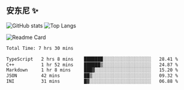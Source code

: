 
## 安东尼 ✨



![GitHub stats](https://cmx-github-readme-stats.vercel.app/api?username=NgxuAnGMH&show_icons=true&theme=darcula&hide_border=true&locale=cn&hide_title=true) ![Top Langs](https://cmx-github-readme-stats.vercel.app/api/top-langs/?username=NgxuAnGMH&show_icons=true&theme=darcula&hide_border=true&layout=compact) 

![Readme Card](https://cmx-github-readme-stats.vercel.app/api/pin/?username=NgxuAnGMH&repo=miniSpring&show_icons=true&theme=darcula&hide_border=true&hide_title=true) 





<!--START_SECTION:waka-->

```txt
Total Time: 7 hrs 30 mins

TypeScript   2 hrs 8 mins    ███████░░░░░░░░░░░░░░░░░░   28.41 %
C++          1 hr 52 mins    ██████▒░░░░░░░░░░░░░░░░░░   24.87 %
Markdown     1 hr 8 mins     ███▓░░░░░░░░░░░░░░░░░░░░░   15.20 %
JSON         42 mins         ██▒░░░░░░░░░░░░░░░░░░░░░░   09.32 %
INI          31 mins         █▓░░░░░░░░░░░░░░░░░░░░░░░   06.88 %
```

<!--END_SECTION:waka-->




<!--
**NgxuAnGMH/NgxuAnGMH** is a ✨ _special_ ✨ repository because its `README.md` (this file) appears on your GitHub profile.

Here are some ideas to get you started: 备用？那就先留着吧。。。

- 🔭 I’m currently working on ...
- 🌱 I’m currently learning ...
- 👯 I’m looking to collaborate on ...
- 🤔 I’m looking for help with ...
- 💬 Ask me about ...
- 📫 How to reach me: ...
- 😄 Pronouns: ...
- ⚡ Fun fact: ...
-->
